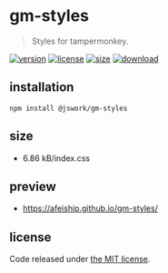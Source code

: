 # gm-styles
> Styles for tampermonkey.

[![version][version-image]][version-url]
[![license][license-image]][license-url]
[![size][size-image]][size-url]
[![download][download-image]][download-url]

## installation
```shell
npm install @jswork/gm-styles
```

## size
- 6.86 kB/index.css

## preview
- https://afeiship.github.io/gm-styles/

## license
Code released under [the MIT license](https://github.com/afeiship/gm-styles/blob/master/LICENSE.txt).

[version-image]: https://img.shields.io/npm/v/@jswork/gm-styles
[version-url]: https://npmjs.org/package/@jswork/gm-styles

[license-image]: https://img.shields.io/npm/l/@jswork/gm-styles
[license-url]: https://github.com/afeiship/gm-styles/blob/master/LICENSE.txt

[size-image]: https://img.shields.io/bundlephobia/minzip/@jswork/gm-styles
[size-url]: https://github.com/afeiship/gm-styles/blob/master/dist/gm-styles.min.js

[download-image]: https://img.shields.io/npm/dm/@jswork/gm-styles
[download-url]: https://www.npmjs.com/package/@jswork/gm-styles
